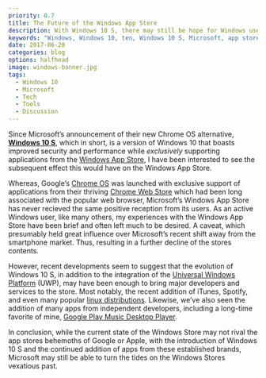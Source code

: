 ```yaml
---
priority: 0.7
title: The Future of the Windows App Store
description: With Windows 10 S, there may still be hope for Windows users yet
keywords: "Windows, Windows 10, ten, Windows 10 S, Microsoft, app store, app, store, application, mobile, tech, technology, Google, chromebook, chrome os, chrome, surface"
date: 2017-06-20
categories: blog
options: halfhead
image: windows-banner.jpg
tags:
  - Windows 10
  - Microsoft
  - Tech
  - Tools
  - Discussion
---
```


Since Microsoft&rsquo;s announcement of their new Chrome OS alternative, <a href="https://www.microsoft.com/en-us/windows/windows-10-s" target="_blank" rel="noopener">**Windows 10 S**</a>, which in short, is a version of Windows 10 that boasts improved security and performance while *exclusively* supporting applications from the <a href="https://www.microsoft.com/en-us/store/apps/windows?icid=CNavAppsWindowsApps" target="_blank" rel="noopener">Windows App Store</a>, I have been interested to see the subsequent effect this would have on the Windows App Store.

Whereas, Google&rsquo;s <a href="https://www.chromium.org/chromium-os" target="_blank" rel="noopener">Chrome OS</a> was launched with exclusive support of applications from their thriving <a href="https://chrome.google.com/webstore/category/collection/for_your_desktop" target="_blank" rel="noopener">Chrome Web Store</a> which had been long associated with the popular web browser, Microsoft&rsquo;s Windows App Store has never recieved the same positive reception from its users.
As an active Windows user, like many others, my experiences with the Windows App Store have been brief and often left much to be desired. A caveat, which presumably held great influence over Microsoft&rsquo;s recent shift away from the smartphone market. Thus, resulting in a further decline of the stores contents.

However, recent developments seem to suggest that the evolution of Windows 10 S, in addition to the integration of the <a href="https://docs.microsoft.com/en-us/windows/uwp/get-started/whats-a-uwp" target="_blank" rel="noopener">Universal Windows Platform</a> (UWP), may have been enough to bring major developers and services to the store. Most notably, the recent addition of iTunes, Spotify, and even many popular <a href="https://www.theverge.com/circuitbreaker/2017/5/11/15625320/ubuntu-suse-linux-fedora-windows-store-microsoft-build-2017" target="_blank" rel="noopener">linux distributions</a>. Likewise, we&rsquo;ve also seen the addition of many apps from independent developers, including a long-time favorite of mine, <a href="https://www.googleplaymusicdesktopplayer.com/" target="_blank" rel="noopener">Google Play Music Desktop Player</a>.

In conclusion, while the current state of the Windows Store may not rival the app stores behemoths of Google or Apple, with the introduction of Windows 10 S and the continued addition of apps from these established brands, Microsoft may still be able to turn the tides on the Windows Stores vexatious past.
